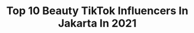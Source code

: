 ---
title: Top 10 Beauty TikTok Influencers In Jakarta In 2021
description: >-
  Find top beauty TikTok influencers in Jakarta in 2021. Most popular hashtags: #fyp #foryou #duet #jakarta.
platform: TikTok
hits: 7
text_top: Analyze the most popular TikTok accounts on inBeat.
text_bottom: Our search engine has 7 TikTok influencers like this in Jakarta, Indonesia for you to connect with.
profiles:
  - username: "vicisienna"
    fullname: >-
      ViciSienna
    bio: >-
      My ig @vicisienna is all about fashion+beauty U may see some silly me here 🤪
    location: "Indonesia"
    followers: 11000
    engagement: 361
    commentsToLikes: 0.071467
    id: ckc8x1kr8kpvl0j23xj3jmnc1
    verified: false
    hashtags: "#jichangwook, #foryou, #fyp, #jakarta"
  - username: "dillaprb"
    fullname: >-
      Dillah Probokusumo ⛓
    bio: >-
      Brand Ambassador of @mirandahaircare 20 📍Jakarta 🎓Law Faculty I enjoy sewing
    location: "Indonesia"
    followers: 493700
    engagement: 1519
    commentsToLikes: 0.007980
    id: ckbwl7xrl40x70j23ukcky208
    verified: true
    hashtags: "#foryoupage, #foryou, #localbrand, #tiktokpintar"
  - username: "jevnomz"
    fullname: >-
      Jevanslie
    bio: >-
      Follow My IG CEO Keliling Cari Makan Video lengkap cek IG Jakarta
    location: "Indonesia"
    followers: 63000
    engagement: 325
    commentsToLikes: 0.026246
    id: ckc7vqwfiz5sw0j23ja03re2j
    verified: false
    hashtags: "#delicious, #warga62, #tutorial, #samasamadirumah"
  - username: "titantyra"
    fullname: >-
      Titan
    bio: >-
      Beauty & lifestyle influencer, new entrepreneur ☺️
    location: "Indonesia"
    followers: 118700
    engagement: 664
    commentsToLikes: 0.012228
    id: ckc7nkfbmtp050j23zyipwnb5
    verified: false
    hashtags: "#dogs, #fyp, #duet, #edandrose"
  - username: "okinawa_brown_sugar"
    fullname: >-
      Not for you
    bio: >-
      follow my ig aku ya moms ʕ　·ᴥ·ʔ Get 25k off on Sociolla: SBN10C63E
    location: "Indonesia"
    followers: 155800
    engagement: 1807
    commentsToLikes: 0.015214
    id: ckcjduq0ra6vv0j23qqezu9u5
    verified: false
    hashtags: "#jakarta, #tiktokindo, #fyp, #parody"
  - username: "vhiendysip_"
    fullname: >-
      Vhiendy savella
    bio: >-
      Youtube : vhiendy savella ASMR MUKBANG SAMA ADEK 😂
    location: "Indonesia"
    followers: 344600
    engagement: 1365
    commentsToLikes: 0.009219
    id: ckcdzefjkh6dx0j23eflt7sga
    verified: false
    hashtags: "#kuliner, #foryourpage, #jogja, #fyp"
  - username: "denzco"
    fullname: >-
      🌀 DenZ Co💎
    bio: >-
      ꦧꦱꦗꦮ/ 汉语/ 🇺🇸 / 🇹🇭 / 🇮🇩 VOICEOVER / MC Lowongan 💼kerja/ bisnis cek link👇
    location: "Indonesia"
    followers: 36300
    engagement: 446
    commentsToLikes: 0.128706
    id: ckce4euefjjon0j23kz9gl5jw
    verified: false
    hashtags: "#jogja, #tunawisma, #semarang, #boyolali"
  - username: "dr.ziee"
    fullname: >-
      dr. Yessica Tania
    bio: >-
      Medical Doctor 🩺 Beauty / Aesthetic Consultant I’m , Your Skin Best Friend 💋
    location: "Indonesia"
    followers: 1100000
    engagement: 859
    commentsToLikes: 0.031785
    id: ckbqvgdsifood0j23rapkdlrp
    verified: true
    hashtags: "#skincarecheck, #tipsdrzie, #samasamabelajar, #dokter"
  - username: "sayblebaby"
    fullname: >-
      Sayble
    bio: >-
      💅🏼beauty / / travel Adhesive Eyeliner 👇🏼
    location: "Indonesia"
    followers: 58200
    engagement: 887
    commentsToLikes: 0.067802
    id: ck8khxt17opqi0j78jxqe9m2f
    verified: false
    hashtags: "#beautyessentials, #fallaesthetic, #adhesiveeyeliner, #makeuphacks"
  - username: "astariririaja"
    fullname: >-
      Astari Budi
    bio: >-
      Dokter gigi dan beauty vlogger. Aku disini untuk segala recehan Ig : @astaririri
    location: "Indonesia"
    followers: 244400
    engagement: 920
    commentsToLikes: 0.015335
    id: ckbr6clfblv7g0j23b805ysx6
    verified: false
    hashtags: "#voiceeffects, #foryou, #makeup, #facepaint"
---
